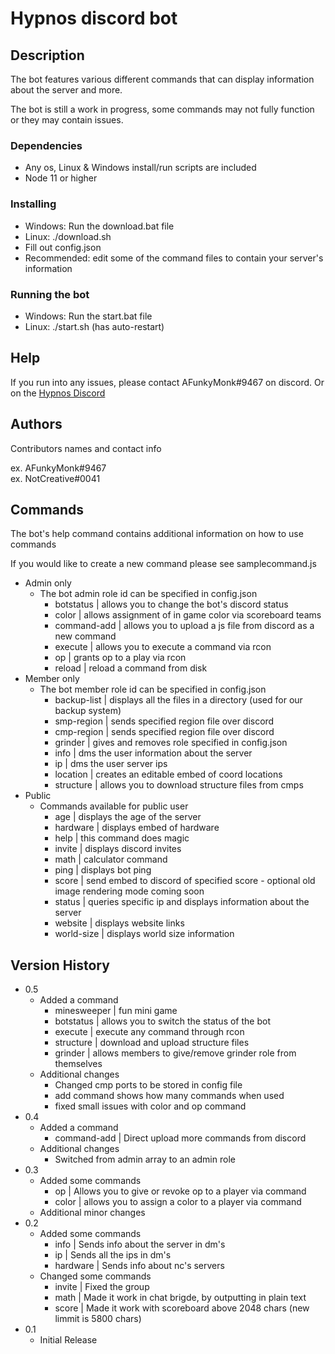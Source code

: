 # Hypnos discord bot

## Description

The bot features various different commands that can display information about the server and more. 

The bot is still a work in progress, some commands may not fully function or they may contain issues.

### Dependencies

* Any os, Linux & Windows install/run scripts are included
* Node 11 or higher

### Installing

* Windows: Run the download.bat file
* Linux: ./download.sh
* Fill out config.json
* Recommended: edit some of the command files to contain your server's information

### Running the bot

* Windows: Run the start.bat file
* Linux: ./start.sh (has auto-restart)

## Help

If you run into any issues, please contact AFunkyMonk#9467 on discord. Or on the [Hypnos Discord](https://discord.gg/BKadJsM)

## Authors

Contributors names and contact info

ex. AFunkyMonk#9467  
ex. NotCreative#0041

## Commands

The bot's help command contains additional information on how to use commands 

If you would like to create a new command please see samplecommand.js

* Admin only
    * The bot admin role id can be specified in config.json
        - botstatus | allows you to change the bot's discord status
        - color | allows assignment of in game color via scoreboard teams
        - command-add | allows you to upload a js file from discord as a new command
        - execute | allows you to execute a command via rcon
        - op | grants op to a play via rcon
        - reload | reload a command from disk
* Member only
    * The bot member role id can be specified in config.json
        - backup-list | displays all the files in a directory (used for our backup system)
        - smp-region | sends specified region file over discord
        - cmp-region | sends specified region file over discord
        - grinder | gives and removes role specified in config.json
        - info | dms the user information about the server
        - ip | dms the user server ips
        - location | creates an editable embed of coord locations
        - structure | allows you to download structure files from cmps
* Public
    * Commands available for public user
        - age | displays the age of the server
        - hardware | displays embed of hardware
        - help | this command does magic
        - invite | displays discord invites
        - math | calculator command
        - ping | displays bot ping
        - score | send embed to discord of specified score - optional old image rendering mode coming soon
        - status | queries specific ip and displays information about the server
        - website | displays website links
        - world-size | displays world size information   

## Version History
* 0.5
    * Added a command
        - minesweeper | fun mini game
        - botstatus | allows you to switch the status of the bot
        - execute | execute any command through rcon
        - structure | download and upload structure files
        - grinder | allows members to give/remove grinder role from themselves
    * Additional changes
        - Changed cmp ports to be stored in config file
        - add command shows how many commands when used
        - fixed small issues with color and op command
* 0.4
    * Added a command
        - command-add | Direct upload more commands from discord
    * Additional changes
        - Switched from admin array to an admin role
* 0.3
    * Added some commands
        - op | Allows you to give or revoke op to a player via command
        - color | allows you to assign a color to a player via command
    * Additional minor changes
* 0.2
    * Added some commands
        - info | Sends info about the server in dm's
        - ip | Sends all the ips in dm's
        - hardware | Sends info about nc's servers
    * Changed some commands
        - invite | Fixed the group
        - math | Made it work in chat brigde, by outputting in plain text
        - score | Made it work with scoreboard above 2048 chars (new limmit is 5800 chars)
* 0.1
    * Initial Release

